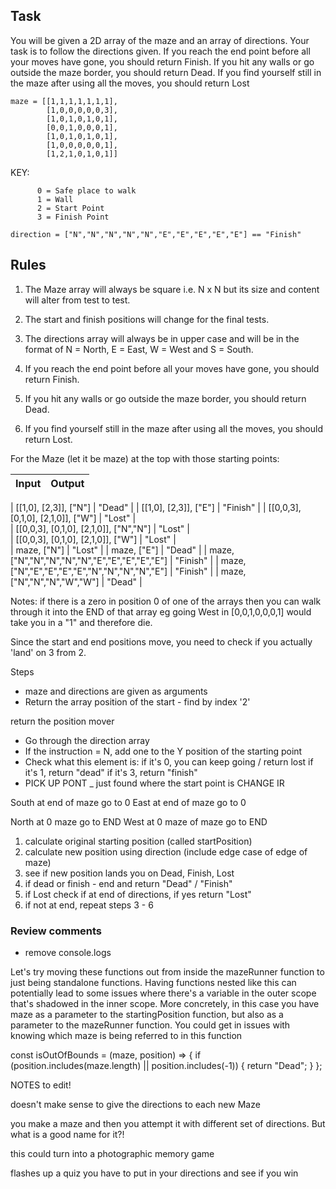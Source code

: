 ## Task

You will be given a 2D array of the maze and an array of directions. Your task is to follow the directions given. If you reach the end point before all your moves have gone, you should return Finish. If you hit any walls or go outside the maze border, you should return Dead. If you find yourself still in the maze after using all the moves, you should return Lost

```
maze = [[1,1,1,1,1,1,1],
        [1,0,0,0,0,0,3],
        [1,0,1,0,1,0,1],
        [0,0,1,0,0,0,1],
        [1,0,1,0,1,0,1],
        [1,0,0,0,0,0,1],
        [1,2,1,0,1,0,1]]
```

KEY:

```
      0 = Safe place to walk
      1 = Wall
      2 = Start Point
      3 = Finish Point

direction = ["N","N","N","N","N","E","E","E","E","E"] == "Finish"
```

## Rules

1. The Maze array will always be square i.e. N x N but its size and content will alter from test to test.

2. The start and finish positions will change for the final tests.

3. The directions array will always be in upper case and will be in the format of N = North, E = East, W = West and S = South.

4. If you reach the end point before all your moves have gone, you should return Finish.

5. If you hit any walls or go outside the maze border, you should return Dead.

6. If you find yourself still in the maze after using all the moves, you should return Lost.

For the Maze (let it be maze) at the top with those starting points:

| Input | Output |
| ----- | ------ |

| [[1,0],
   [2,3]], ["N"] | "Dead" |
| [[1,0],
   [2,3]], ["E"] | "Finish" |
| [[0,0,3],
   [0,1,0],
   [2,1,0]], ["W"] | "Lost" |  
| [[0,0,3],
   [0,1,0],
   [2,1,0]], ["N","N"] | "Lost" |  
| [[0,0,3],
   [0,1,0],
   [2,1,0]], ["W"] | "Lost" |  
| maze, ["N"] | "Lost" |
| maze, ["E"] | "Dead" |
| maze, ["N","N","N","N","N","E","E","E","E","E"] | "Finish" |
| maze, ["N","E","E","E","E","N","N","N","N","E"] | "Finish" |
| maze, ["N","N","N","W","W"] | "Dead" |

Notes: if there is a zero in position 0 of one of the arrays then you can walk through it into the END of that array eg going West in [0,0,1,0,0,0,1] would take you in a "1" and therefore die.

Since the start and end positions move, you need to check if you actually 'land' on 3 from 2.

Steps

- maze and directions are given as arguments
- Return the array position of the start - find by index '2'

return the position mover

- Go through the direction array
- If the instruction = N, add one to the Y position of the starting point
- Check what this element is:
  if it's 0, you can keep going / return lost
  if it's 1, return "dead"
  if it's 3, return "finish"
- PICK UP PONT \_ just found where the start point is CHANGE IR

South at end of maze go to 0
East at end of maze go to 0

North at 0 maze go to END
West at 0 maze of maze go to END

1. calculate original starting position (called startPosition)
2. calculate new position using direction (include edge case of edge of maze)
3. see if new position lands you on Dead, Finish, Lost
4. if dead or finish - end and return "Dead" / "Finish"
5. if Lost check if at end of directions, if yes return "Lost"
6. if not at end, repeat steps 3 - 6

### Review comments

- remove console.logs

Let's try moving these functions out from inside the mazeRunner function to just being standalone functions. Having functions nested like this can potentially lead to some issues where there's a variable in the outer scope that's shadowed in the inner scope. More concretely, in this case you have maze as a parameter to the startingPosition function, but also as a parameter to the mazeRunner function. You could get in issues with knowing which maze is being referred to in this function

const isOutOfBounds = (maze, position) => {
if (position.includes(maze.length) || position.includes(-1)) {
return "Dead";
}
};

NOTES to edit!

doesn't make sense to give the directions to each new Maze

you make a maze and then you attempt it with different set of directions.
But what is a good name for it?!

this could turn into a photographic memory game

flashes up a quiz you have to put in your directions and see if you win
